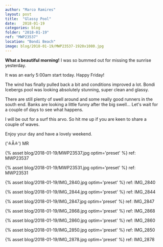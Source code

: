 ```yaml
---
author: "Marco Ramires"
layout: post
title:  "Glassy Pool"
date:   2018-01-19
categories: blog
folder: "2018-01-19"
ref: "MWP23537"
location: "Bondi Beach"
image: blog/2018-01-19/MWP23537-1920x1080.jpg
---
```



**What a beautiful morning!** I was so bummed out for missing the sunrise yesterday.

It was an early 5:00am start today. Happy Friday!

The wind has finally pulled back a bit and conditions improved a lot. Bondi Icebergs pool was looking absolutely stunning, super clean and glassy.

There are still plenty of swell around and some really good runners in the south end. Banks are looking a little funny after the big swell... Let's wait for a couple of days to see what happens.

I will be out for a surf this arvo. So hit me up if you are keen to share a couple of waves.

Enjoy your day and have a lovely weekend.

('≗Å≗') MR

{% asset blog/2018-01-19/MWP23537.jpg optim='preset' %}
ref: MWP23537

{% asset blog/2018-01-19/MWP23531.jpg optim='preset' %}
ref: MWP23531

{% asset blog/2018-01-19/IMG_2840.jpg optim='preset' %}
ref: IMG_2840

{% asset blog/2018-01-19/IMG_2844.jpg optim='preset' %}
ref: IMG_2844

{% asset blog/2018-01-19/IMG_2847.jpg optim='preset' %}
ref: IMG_2847

{% asset blog/2018-01-19/IMG_2868.jpg optim='preset' %}
ref: IMG_2868

{% asset blog/2018-01-19/IMG_2860.jpg optim='preset' %}
ref: IMG_2860

{% asset blog/2018-01-19/IMG_2850.jpg optim='preset' %}
ref: IMG_2850

{% asset blog/2018-01-19/IMG_2878.jpg optim='preset' %}
ref: IMG_2878



